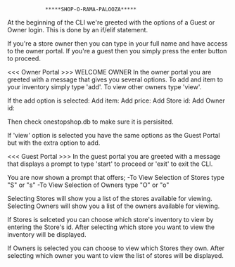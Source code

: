                 *****SHOP-O-RAMA-PALOOZA*****

At the beginning of the CLI we're greeted with the options of a Guest or Owner login. This is done by an if/elif statement.

If you're a store owner then you can type in your full name and have access to the owner portal. If you're a guest then you simply press the enter button to proceed. 


<<< Owner Portal >>>
WELCOME OWNER
In the owner portal you are greeted with a message that gives you several options.
To add and item to your inventory simply type 'add'.
To view other owners type 'view'.

If the add option is selected:
Add item:
Add price:
Add Store id:
Add Owner id:

Then check onestopshop.db to make sure it is persisited. 

If 'view' option is selected you have the same options as the Guest Portal but with the extra option to add.


<<< Guest Portal >>>
In the guest portal you are greeted with a message that displays a prompt to type 'start' to proceed or 'exit' to exit the CLI.

You are now shown a prompt that offers; 
-To View Selection of Stores type "S" or "s"
-To View Selection of Owners type "O" or "o"

Selecting Stores will show you a list of the stores available for viewing. 
Selecting Owners will show you a list of the owners available for viewing.

If Stores is selceted you can choose which store's inventory to view by entering the Store's id.
After selecting which store you want to view the inventory will be displayed.

If Owners is selected you can choose to view which Stores they own.
After selecting which owner you want to view the list of stores will be displayed.